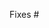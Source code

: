 <!--
Please make sure to read our contributing guidelines first. Please try to limit the scope, provide a general description of the changes.
-->

Fixes #
